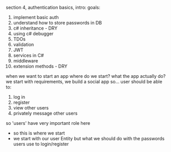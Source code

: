 section 4, authentication basics, intro:
goals: 
1. implement basic auth
2. understand how to store passwords in DB
3. c# inheritance - DRY
4. using c# debugger
5. TDOs
6. validation
7. JWT
8. services in C#
9. middleware
10. extension methods - DRY

when we want to start an app where do we start?
what the app actually do?
we start with requirements, we build a social app so... user should be able to:
1. log in
2. register
3. view other users
4. privately message other users

so 'users' have very important role here
- so this is where we start
- we start with our user Entity
but what we should do with the passwords users use to login/register   